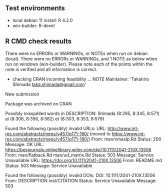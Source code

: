 ## Test environments
* local debian 11 install: R 4.2.0
* win-builder: R-devel


## R CMD check results

There were no ERRORs or WARNINGs, or NOTEs when run on debian (local).
There were no ERRORs or WARNINGs, and 1 NOTE as below when run on windows (win-builder).
Please note each of the points within the note is verified and all information is correct.


* checking CRAN incoming feasibility ... NOTE
Maintainer: 'Takahiro Shimada <taka.shimada@gmail.com>'

New submission

Package was archived on CRAN

Possibly misspelled words in DESCRIPTION:
  Shimada (8:295, 8:345, 8:571)
  al (8:306, 8:356, 8:582)
  et (8:303, 8:353, 8:579)

Found the following (possibly) invalid URLs:
  URL: http://www.int-res.com/abstracts/meps/v457/p171-180/ (moved to https://www.int-res.com/abstracts/meps/v457/p171-180/)
    From: man/vmaxlp.Rd
    Status: 200
    Message: OK
  URL: https://besjournals.onlinelibrary.wiley.com/doi/10.1111/2041-210X.13506
    From: man/flatback.Rd
          man/ud_matrix.Rd
    Status: 503
    Message: Service Unavailable
  URL: https://doi.org/10.1111/2041-210X.13506
    From: README.md
    Status: 503
    Message: Service Unavailable

Found the following (possibly) invalid DOIs:
  DOI: 10.1111/2041-210X.13506
    From: DESCRIPTION
          inst/CITATION
    Status: Service Unavailable
    Message: 503